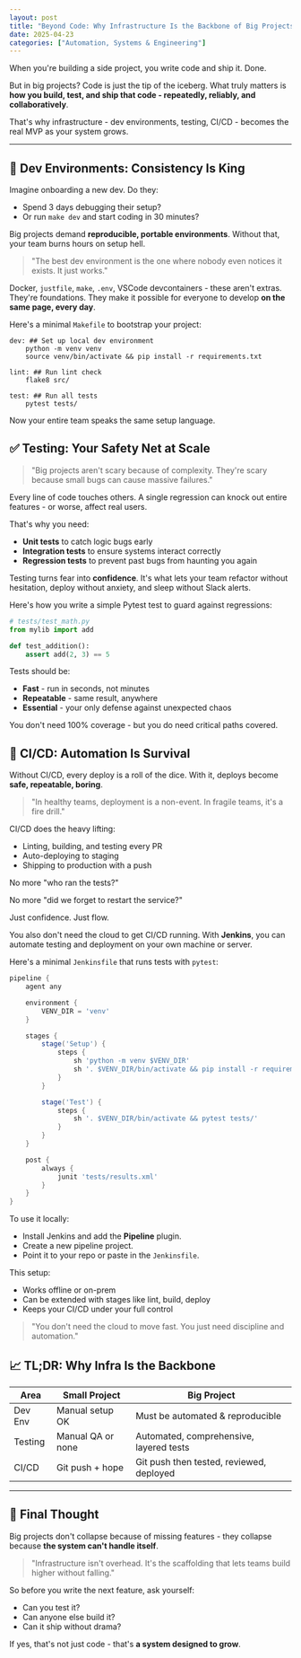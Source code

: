 ```yaml
---
layout: post
title: "Beyond Code: Why Infrastructure Is the Backbone of Big Projects"
date: 2025-04-23
categories: ["Automation, Systems & Engineering"]
---
```


When you're building a side project, you write code and ship it. Done.

But in big projects? Code is just the tip of the iceberg. What truly matters is **how you build, test, and ship that code - repeatedly, reliably, and collaboratively**.

That's why infrastructure - dev environments, testing, CI/CD - becomes the real MVP as your system grows.

---

## 🧰 Dev Environments: Consistency Is King

Imagine onboarding a new dev. Do they:

- Spend 3 days debugging their setup?
- Or run `make dev` and start coding in 30 minutes?

Big projects demand **reproducible, portable environments**. Without that, your team burns hours on setup hell.

> "The best dev environment is the one where nobody even notices it exists. It just works."

Docker, `justfile`, `make`, `.env`, VSCode devcontainers - these aren't extras. They're foundations. They make it possible for everyone to develop **on the same page, every day**.

Here's a minimal `Makefile` to bootstrap your project:

```make
dev: ## Set up local dev environment
	python -m venv venv
	source venv/bin/activate && pip install -r requirements.txt

lint: ## Run lint check
	flake8 src/

test: ## Run all tests
	pytest tests/
```

Now your entire team speaks the same setup language.

## ✅ Testing: Your Safety Net at Scale

> "Big projects aren't scary because of complexity. They're scary because small bugs can cause massive failures."

Every line of code touches others. A single regression can knock out entire features - or worse, affect real users.

That's why you need:

- **Unit tests** to catch logic bugs early
- **Integration tests** to ensure systems interact correctly
- **Regression tests** to prevent past bugs from haunting you again

Testing turns fear into **confidence**. It's what lets your team refactor without hesitation, deploy without anxiety, and sleep without Slack alerts.

Here's how you write a simple Pytest test to guard against regressions:

```python
# tests/test_math.py
from mylib import add

def test_addition():
    assert add(2, 3) == 5
```

Tests should be:

- **Fast** - run in seconds, not minutes
- **Repeatable** - same result, anywhere
- **Essential** - your only defense against unexpected chaos

You don't need 100% coverage - but you do need critical paths covered.

## 🔁 CI/CD: Automation Is Survival

Without CI/CD, every deploy is a roll of the dice. With it, deploys become **safe, repeatable, boring**.

> "In healthy teams, deployment is a non-event. In fragile teams, it's a fire drill."

CI/CD does the heavy lifting:

- Linting, building, and testing every PR
- Auto-deploying to staging
- Shipping to production with a push

No more "who ran the tests?"  

No more "did we forget to restart the service?"  

Just confidence. Just flow.

You also don't need the cloud to get CI/CD running. With **Jenkins**, you can automate testing and deployment on your own machine or server.

Here's a minimal `Jenkinsfile` that runs tests with `pytest`:

```groovy
pipeline {
    agent any

    environment {
        VENV_DIR = 'venv'
    }

    stages {
        stage('Setup') {
            steps {
                sh 'python -m venv $VENV_DIR'
                sh '. $VENV_DIR/bin/activate && pip install -r requirements.txt'
            }
        }

        stage('Test') {
            steps {
                sh '. $VENV_DIR/bin/activate && pytest tests/'
            }
        }
    }

    post {
        always {
            junit 'tests/results.xml'
        }
    }
}
```

To use it locally:

- Install Jenkins and add the **Pipeline** plugin.
- Create a new pipeline project.
- Point it to your repo or paste in the `Jenkinsfile`.

This setup:

- Works offline or on-prem
- Can be extended with stages like lint, build, deploy
- Keeps your CI/CD under your full control

> "You don't need the cloud to move fast. You just need discipline and automation."

## 📈 TL;DR: Why Infra Is the Backbone

| Area       | Small Project           | Big Project                               |
|------------|-------------------------|-------------------------------------------|
| Dev Env    | Manual setup OK         | Must be automated & reproducible          |
| Testing    | Manual QA or none       | Automated, comprehensive, layered tests   |
| CI/CD      | Git push + hope         | Git push then tested, reviewed, deployed     |

---

## 🎯 Final Thought

Big projects don't collapse because of missing features - they collapse because **the system can't handle itself**.

> "Infrastructure isn't overhead. It's the scaffolding that lets teams build higher without falling."

So before you write the next feature, ask yourself:  

- Can you test it?  
- Can anyone else build it?  
- Can it ship without drama?

If yes, that's not just code - that's **a system designed to grow**.
